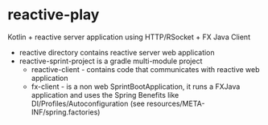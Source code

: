 # reactive-play
Kotlin + reactive server application using HTTP/RSocket + FX Java Client

- reactive directory contains reactive server web application
- reactive-sprint-project is a gradle multi-module project
  - reactive-client - contains code that communicates with reactive web application
  - fx-client - is a non web SprintBootApplication, it runs a FXJava application and uses the Spring Benefits like DI/Profiles/Autoconfiguration (see resources/META-INF/spring.factories)

